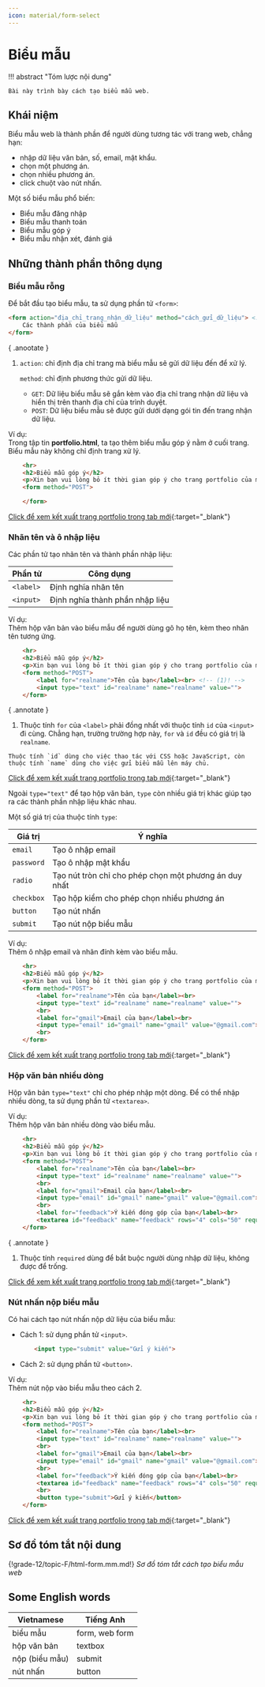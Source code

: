 ```yaml
---
icon: material/form-select
---
```


# Biểu mẫu

!!! abstract "Tóm lược nội dung"

    Bài này trình bày cách tạo biểu mẫu web.

## Khái niệm

Biểu mẫu web là thành phần để người dùng tương tác với trang web, chẳng hạn:

- nhập dữ liệu văn bản, số, email, mật khẩu.
- chọn một phương án.
- chọn nhiều phương án.
- click chuột vào nút nhấn.

Một số biểu mẫu phổ biến:

- Biểu mẫu đăng nhập
- Biểu mẫu thanh toán
- Biểu mẫu góp ý
- Biểu mẫu nhận xét, đánh giá

## Những thành phần thông dụng

### Biểu mẫu rỗng

Để bắt đầu tạo biểu mẫu, ta sử dụng phần tử `<form>`:

``` html
<form action="địa_chỉ_trang_nhận_dữ_liệu" method="cách_gửi_dữ_liệu"> <!-- (1)! -->
    Các thành phần của biểu mẫu
</form>
```
{ .anootate }

1.  `action`: chỉ định địa chỉ trang mà biểu mẫu sẽ gửi dữ liệu đến để xử lý.

    `method`: chỉ định phương thức gửi dữ liệu.
    
    - `GET`: Dữ liệu biểu mẫu sẽ gắn kèm vào địa chỉ trang nhận dữ liệu và hiển thị trên thanh địa chỉ của trình duyệt. 
    - `POST`: Dữ liệu biểu mẫu sẽ được gửi dưới dạng gói tin đến trang nhận dữ liệu.

Ví dụ:  
Trong tập tin **portfolio.html**, ta tạo thêm biểu mẫu góp ý nằm ở cuối trang. Biểu mẫu này không chỉ định trang xử lý.

``` html title="portfolio.html" linenums="101"
    <hr>
    <h2>Biểu mẫu góp ý</h2>
    <p>Xin bạn vui lòng bỏ ít thời gian góp ý cho trang portfolio của mình</p>
    <form method="POST">

    </form>
```

[Click để xem kết xuất trang portfolio trong tab mới](html-form/portfolio-1.html#end){:target="_blank"}

### Nhãn tên và ô nhập liệu 

Các phần tử tạo nhãn tên và thành phần nhập liệu:

| Phần tử | Công dụng |
| --- | --- |
| `<label>` | Định nghĩa nhãn tên |
| `<input>` | Định nghĩa thành phần nhập liệu |

Ví dụ:  
Thêm hộp văn bản vào biểu mẫu để người dùng gõ họ tên, kèm theo nhãn tên tương ứng. 

``` html title="portfolio.html" linenums="101" hl_lines="5 6"
    <hr>
    <h2>Biểu mẫu góp ý</h2>
    <p>Xin bạn vui lòng bỏ ít thời gian góp ý cho trang portfolio của mình</p>
    <form method="POST">
        <label for="realname">Tên của bạn</label><br> <!-- (1)! -->
        <input type="text" id="realname" name="realname" value="">
    </form>
```
{ .annotate }

1.   Thuộc tính `for` của `<label>` phải đồng nhất với thuộc tính `id` của `<input>` đi cùng. Chẳng hạn, trường trường hợp này, `for` và `id` đều có giá trị là `realname`.

    Thuộc tính `id` dùng cho việc thao tác với CSS hoặc JavaScript, còn thuộc tính `name` dùng cho việc gửi biểu mẫu lên máy chủ.

[Click để xem kết xuất trang portfolio trong tab mới](html-form/portfolio-2.html#end){:target="_blank"}

Ngoài `type="text"` để tạo hộp văn bản, `type` còn nhiều giá trị khác giúp tạo ra các thành phần nhập liệu khác nhau. 

Một số giá trị của thuộc tính `type`:

| Giá trị | Ý nghĩa |
| --- | --- |
| `email` | Tạo ô nhập email |
| `password` | Tạo ô nhập mật khẩu |
| `radio` | Tạo nút tròn chỉ cho phép chọn một phương án duy nhất |
| `checkbox` | Tạo hộp kiểm cho phép chọn nhiều phương án |
| `button` | Tạo nút nhấn |
| `submit` | Tạo nút nộp biểu mẫu |

Ví dụ:  
Thêm ô nhập email và nhãn đính kèm vào biểu mẫu. 

``` html title="portfolio.html" linenums="101" hl_lines="8 9"
    <hr>
    <h2>Biểu mẫu góp ý</h2>
    <p>Xin bạn vui lòng bỏ ít thời gian góp ý cho trang portfolio của mình</p>
    <form method="POST">
        <label for="realname">Tên của bạn</label><br>
        <input type="text" id="realname" name="realname" value="">
        <br>
        <label for="gmail">Email của bạn</label><br>
        <input type="email" id="gmail" name="gmail" value="@gmail.com">
        <br>
    </form>
```

[Click để xem kết xuất trang portfolio trong tab mới](html-form/portfolio-3.html#end){:target="_blank"}

### Hộp văn bản nhiều dòng

Hộp văn bản `type="text"` chỉ cho phép nhập một dòng. Để có thể nhập nhiều dòng, ta sử dụng phần tử `<textarea>`.

Ví dụ:  
Thêm hộp văn bản nhiều dòng vào biểu mẫu. 

``` html title="portfolio.html" linenums="101" hl_lines="11 12"
    <hr>
    <h2>Biểu mẫu góp ý</h2>
    <p>Xin bạn vui lòng bỏ ít thời gian góp ý cho trang portfolio của mình</p>
    <form method="POST">
        <label for="realname">Tên của bạn</label><br>
        <input type="text" id="realname" name="realname" value="">
        <br>
        <label for="gmail">Email của bạn</label><br>
        <input type="email" id="gmail" name="gmail" value="@gmail.com">
        <br>
        <label for="feedback">Ý kiến đóng góp của bạn</label><br>
        <textarea id="feedback" name="feedback" rows="4" cols="50" required></textarea> <!-- (1)! -->
    </form>
```
{ .annotate }

1.  Thuộc tính `required` dùng để bắt buộc người dùng nhập dữ liệu, không được để trống.

[Click để xem kết xuất trang portfolio trong tab mới](html-form/portfolio-4.html#end){:target="_blank"}

### Nút nhấn nộp biểu mẫu

Có hai cách tạo nút nhấn nộp dữ liệu của biểu mẫu:

- Cách 1: sử dụng phần tử `<input>`.

    ``` html
        <input type="submit" value="Gửi ý kiến">
    ```

- Cách 2: sử dụng phần tử `<button>`.

Ví dụ:  
Thêm nút nộp vào biểu mẫu theo cách 2. 

``` html title="portfolio.html" linenums="101" hl_lines="14"
    <hr>
    <h2>Biểu mẫu góp ý</h2>
    <p>Xin bạn vui lòng bỏ ít thời gian góp ý cho trang portfolio của mình</p>
    <form method="POST">
        <label for="realname">Tên của bạn</label><br>
        <input type="text" id="realname" name="realname" value="">
        <br>
        <label for="gmail">Email của bạn</label><br>
        <input type="email" id="gmail" name="gmail" value="@gmail.com">
        <br>
        <label for="feedback">Ý kiến đóng góp của bạn</label><br>
        <textarea id="feedback" name="feedback" rows="4" cols="50" required></textarea>
        <br>
        <button type="submit">Gửi ý kiến</button>
    </form>
```

[Click để xem kết xuất trang portfolio trong tab mới](html-form/portfolio-5.html#end){:target="_blank"}

## Sơ đồ tóm tắt nội dung

{!grade-12/topic-F/html-form.mm.md!}
*Sơ đồ tóm tắt cách tạo biểu mẫu web*

## Some English words

| Vietnamese | Tiếng Anh | 
| --- | --- |
| biểu mẫu | form, web form |
| hộp văn bản | textbox |
| nộp (biểu mẫu) | submit |
| nút nhấn | button |